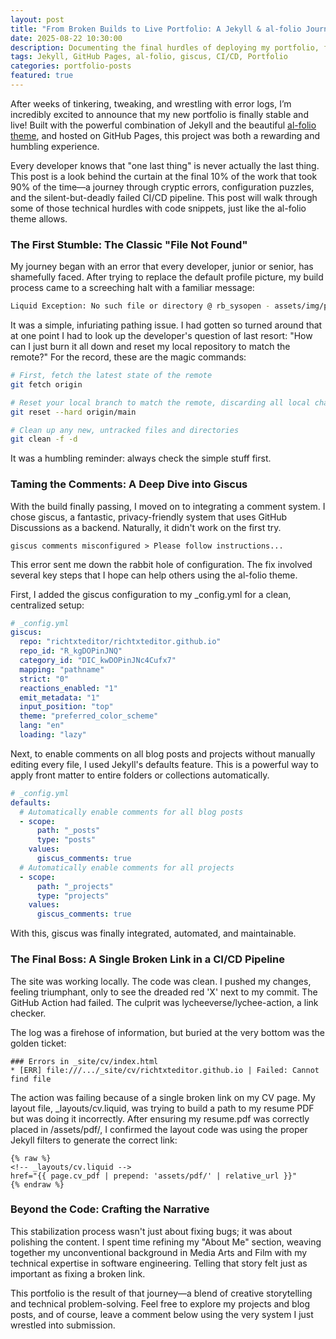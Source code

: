 ```yaml
---
layout: post
title: "From Broken Builds to Live Portfolio: A Jekyll & al-folio Journey"
date: 2025-08-22 10:30:00
description: Documenting the final hurdles of deploying my portfolio, from cryptic errors and giscus configurations to fixing a CI/CD pipeline.
tags: Jekyll, GitHub Pages, al-folio, giscus, CI/CD, Portfolio
categories: portfolio-posts
featured: true
---
```


After weeks of tinkering, tweaking, and wrestling with error logs, I’m incredibly excited to announce that my new portfolio is finally stable and live! Built with the powerful combination of Jekyll and the beautiful [al-folio theme](https://github.com/alshedivat/al-folio), and hosted on GitHub Pages, this project was both a rewarding and humbling experience.

Every developer knows that "one last thing" is never actually the last thing. This post is a look behind the curtain at the final 10% of the work that took 90% of the time—a journey through cryptic errors, configuration puzzles, and the silent-but-deadly failed CI/CD pipeline. This post will walk through some of those technical hurdles with code snippets, just like the al-folio theme allows.

### The First Stumble: The Classic "File Not Found"

My journey began with an error that every developer, junior or senior, has shamefully faced. After trying to replace the default profile picture, my build process came to a screeching halt with a familiar message:

```bash
Liquid Exception: No such file or directory @ rb_sysopen - assets/img/prof_pic.jpg
```

It was a simple, infuriating pathing issue. I had gotten so turned around that at one point I had to look up the developer's question of last resort: "How can I just burn it all down and reset my local repository to match the remote?" For the record, these are the magic commands:

```bash
# First, fetch the latest state of the remote
git fetch origin

# Reset your local branch to match the remote, discarding all local changes
git reset --hard origin/main

# Clean up any new, untracked files and directories
git clean -f -d
```

It was a humbling reminder: always check the simple stuff first.

### Taming the Comments: A Deep Dive into Giscus

With the build finally passing, I moved on to integrating a comment system. I chose giscus, a fantastic, privacy-friendly system that uses GitHub Discussions as a backend. Naturally, it didn't work on the first try.

```
giscus comments misconfigured > Please follow instructions...
```

This error sent me down the rabbit hole of configuration. The fix involved several key steps that I hope can help others using the al-folio theme.

First, I added the giscus configuration to my \_config.yml for a clean, centralized setup:

```yaml
# _config.yml
giscus:
  repo: "richtxteditor/richtxteditor.github.io"
  repo_id: "R_kgDOPinJNQ"
  category_id: "DIC_kwDOPinJNc4Cufx7"
  mapping: "pathname"
  strict: "0"
  reactions_enabled: "1"
  emit_metadata: "1"
  input_position: "top"
  theme: "preferred_color_scheme"
  lang: "en"
  loading: "lazy"
```

Next, to enable comments on all blog posts and projects without manually editing every file, I used Jekyll's defaults feature. This is a powerful way to apply front matter to entire folders or collections automatically.

```yaml
# _config.yml
defaults:
  # Automatically enable comments for all blog posts
  - scope:
      path: "_posts"
      type: "posts"
    values:
      giscus_comments: true
  # Automatically enable comments for all projects
  - scope:
      path: "_projects"
      type: "projects"
    values:
      giscus_comments: true
```

With this, giscus was finally integrated, automated, and maintainable.

### The Final Boss: A Single Broken Link in a CI/CD Pipeline

The site was working locally. The code was clean. I pushed my changes, feeling triumphant, only to see the dreaded red 'X' next to my commit. The GitHub Action had failed. The culprit was lycheeverse/lychee-action, a link checker.

The log was a firehose of information, but buried at the very bottom was the golden ticket:

```
### Errors in _site/cv/index.html
* [ERR] file:///.../_site/cv/richtxteditor.github.io | Failed: Cannot find file
```

The action was failing because of a single broken link on my CV page. My layout file, \_layouts/cv.liquid, was trying to build a path to my resume PDF but was doing it incorrectly. After ensuring my resume.pdf was correctly placed in /assets/pdf/, I confirmed the layout code was using the proper Jekyll filters to generate the correct link:

```liquid
{% raw %}
<!-- _layouts/cv.liquid -->
href="{{ page.cv_pdf | prepend: 'assets/pdf/' | relative_url }}"
{% endraw %}
```

### Beyond the Code: Crafting the Narrative

This stabilization process wasn't just about fixing bugs; it was about polishing the content. I spent time refining my "About Me" section, weaving together my unconventional background in Media Arts and Film with my technical expertise in software engineering. Telling that story felt just as important as fixing a broken link.

This portfolio is the result of that journey—a blend of creative storytelling and technical problem-solving. Feel free to explore my projects and blog posts, and of course, leave a comment below using the very system I just wrestled into submission.
